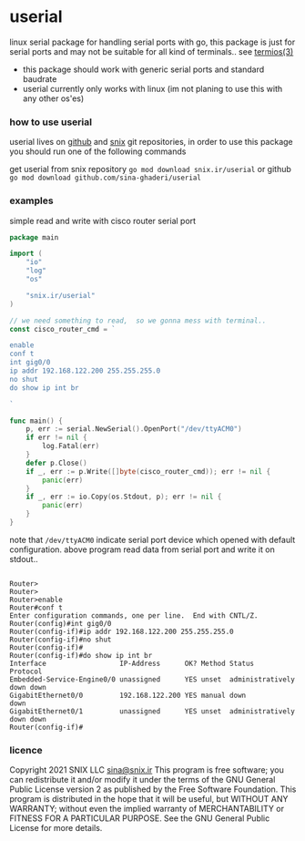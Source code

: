 
# userial

linux serial package for handling serial ports with go, this package is just for serial ports and may not be suitable for all kind of terminals.. see [termios(3)](https://linux.die.net/man/3/termios)

- this package should work with generic serial ports and standard baudrate
- userial currently only works with linux (im not planing to use this with any other os'es)


### how to use userial

userial lives on [github](https://github.com/sina-ghaderi/userial) and [snix](https://git.snix.ir/userial) git repositories, in order to use this package you should run one of the following commands


get userial from snix repository `go mod download snix.ir/userial` or github `go mod download github.com/sina-ghaderi/userial`

### examples
simple read and write with cisco router serial port
```go
package main

import (
	"io"
	"log"
	"os"

	"snix.ir/userial"
)

// we need something to read,  so we gonna mess with terminal..
const cisco_router_cmd = `

enable
conf t
int gig0/0
ip addr 192.168.122.200 255.255.255.0 
no shut
do show ip int br

`

func main() {
	p, err := serial.NewSerial().OpenPort("/dev/ttyACM0") 
	if err != nil {
		log.Fatal(err)
	}
	defer p.Close()
	if _, err := p.Write([]byte(cisco_router_cmd)); err != nil {
		panic(err)
	}
	if _, err := io.Copy(os.Stdout, p); err != nil {
		panic(err)
	}
}

```
note that `/dev/ttyACM0` indicate serial port device which opened with default configuration.
above program read data from serial port and write it on stdout..

```

Router>
Router>
Router>enable
Router#conf t
Enter configuration commands, one per line.  End with CNTL/Z.
Router(config)#int gig0/0
Router(config-if)#ip addr 192.168.122.200 255.255.255.0 
Router(config-if)#no shut
Router(config-if)#
Router(config-if)#do show ip int br
Interface                  IP-Address      OK? Method Status                Protocol
Embedded-Service-Engine0/0 unassigned      YES unset  administratively down down    
GigabitEthernet0/0         192.168.122.200 YES manual down                  down   
GigabitEthernet0/1         unassigned      YES unset  administratively down down    
Router(config-if)#
```

### licence
Copyright 2021 SNIX LLC sina@snix.ir
This program is free software; you can redistribute it and/or modify it under the terms of the GNU General Public License version 2 as published by the Free Software Foundation.
This program is distributed in the hope that it will be useful, but WITHOUT ANY WARRANTY; without even the implied warranty of MERCHANTABILITY or FITNESS FOR A PARTICULAR PURPOSE. See the GNU General Public License for more details.
